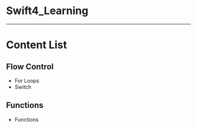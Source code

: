 # Swift4_Learning

---
# Content List
## Flow Control  

* For Loops
* Switch

## Functions

* Functions 